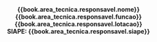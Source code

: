 <div align="center">
<b>
{{book.area_tecnica.responsavel.nome}}<br/>  
{{book.area_tecnica.responsavel.funcao}}<br/> 
{{book.area_tecnica.responsavel.lotacao}}<br/> 
SIAPE: {{book.area_tecnica.responsavel.siape}}<br/>   
</b>

